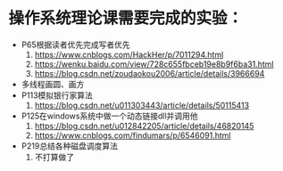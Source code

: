 # 操作系统理论课需要完成的实验：

- P65根据读者优先完成写者优先
    1. <https://www.cnblogs.com/HackHer/p/7011294.html>
    1. <https://wenku.baidu.com/view/728c655fbceb19e8b9f6ba31.html>
    1. <https://blog.csdn.net/zoudaokou2006/article/details/3966694>
- 多线程画圆、画方
- P113模拟银行家算法
    1. <https://blog.csdn.net/u011303443/article/details/50115413>
- P125在windows系统中做一个动态链接dll并调用他
    1. <https://blog.csdn.net/u012842205/article/details/46820145>
    2. <https://www.cnblogs.com/findumars/p/6546091.html>
- P219总结各种磁盘调度算法
    1. 不打算做了